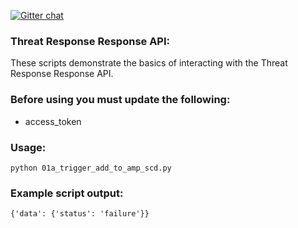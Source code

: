 [![Gitter chat](https://img.shields.io/badge/gitter-join%20chat-brightgreen.svg)](https://gitter.im/CiscoSecurity/Threat-Response "Gitter chat")

### Threat Response Response API:

These scripts demonstrate the basics of interacting with the Threat Response Response API. 

### Before using you must update the following:
- access_token

### Usage:
```
python 01a_trigger_add_to_amp_scd.py
```

### Example script output: 
```
{'data': {'status': 'failure'}}
```
